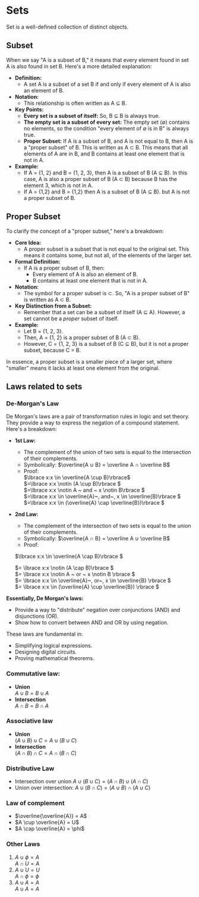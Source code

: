 # Sets
Set is a well-defined collection of distinct objects.
## Subset
When we say "A is a subset of B," it means that every element found in set A is also found in set B. Here's a more detailed explanation:

* **Definition:**
    * A set A is a subset of a set B if and only if every element of A is also an element of B.
* **Notation:**
    * This relationship is often written as A ⊆ B.
* **Key Points:**
    * **Every set is a subset of itself:** So, B ⊆ B is always true.
    * **The empty set is a subset of every set:** The empty set (∅) contains no elements, so the condition "every element of ∅ is in B" is always true.
    * **Proper Subset:** If A is a subset of B, and A is not equal to B, then A is a "proper subset" of B. This is written as A ⊂ B. This means that all elements of A are in B, and B contains at least one element that is not in A.
* **Example:**
    * If A = {1, 2} and B = {1, 2, 3}, then A is a subset of B (A ⊆ B). In this case, A is also a proper subset of B (A ⊂ B) because B has the element 3, which is not in A.
    * If A = {1,2} and B = {1,2} then A is a subset of B (A ⊆ B). but A is not a proper subset of B.
## Proper Subset
To clarify the concept of a "proper subset," here's a breakdown:

* **Core Idea:**
    * A proper subset is a subset that is not equal to the original set. This means it contains some, but not all, of the elements of the larger set.
* **Formal Definition:**
    * If A is a proper subset of B, then:
        * Every element of A is also an element of B.
        * B contains at least one element that is not in A.
* **Notation:**
    * The symbol for a proper subset is ⊂. So, "A is a proper subset of B" is written as A ⊂ B.
* **Key Distinction from a Subset:**
    * Remember that a set can be a subset of itself (A ⊆ A). However, a set cannot be a *proper* subset of itself.
* **Example:**
    * Let B = {1, 2, 3}.
    * Then, A = {1, 2} is a proper subset of B (A ⊂ B).
    * However, C = {1, 2, 3} is a subset of B (C ⊆ B), but it is not a proper subset, because C = B.

In essence, a proper subset is a smaller piece of a larger set, where "smaller" means it lacks at least one element from the original.
## Laws related to sets
### De-Morgan's Law
De Morgan's laws are a pair of transformation rules in logic and set theory. They provide a way to express the negation of a compound statement. Here's a breakdown:

* **1st Law:**
    * The complement of the union of two sets is equal to the intersection of their complements.
    * Symbolically: $\overline{A ∪ B} = \overline A ∩ \overline B$
    * Proof: <br>
    $\lbrace x:x \in \overline{A \cup B}\rbrace$ <br>
    $=\lbrace x:x \notin (A \cup B)\rbrace $<br>
    $=\lbrace x:x \notin A ~ and ~ x \notin B\rbrace $ <br>
    $=\lbrace x:x \in \overline{A}~\, and~\, x \in \overline{B}\rbrace $<br>
    $=\lbrace x:x \in (\overline{A}  \cap \overline{B})\rbrace $

* **2nd Law:**
    * The complement of the intersection of two sets is equal to the union of their complements.
    * Symbolically: $\overline{A ∩ B} = \overline A ∪ \overline B$
    * Proof: <br>

    $\lbrace x:x \in \overline{A \cap B}\rbrace $ <br>
    
    $= \lbrace x:x \notin (A \cap B)\rbrace $<br>
    $= \lbrace x:x \notin A ~ or ~ x \notin B \rbrace $ <br>
    $= \lbrace x:x \in \overline{A}~\, or~\, x \in \overline{B} \rbrace $<br>
    $= \lbrace x:x \in (\overline{A}  \cup \overline{B}) \rbrace $

**Essentially, De Morgan's laws:**

* Provide a way to "distribute" negation over conjunctions (AND) and disjunctions (OR).
* Show how to convert between AND and OR by using negation.

These laws are fundamental in:

* Simplifying logical expressions.
* Designing digital circuits.
* Proving mathematical theorems.


### Commutative law:
- __Union__ <br>
$A \cup B = B \cup A$
- __Intersection__<br> 
$A \cap B = B \cap A$

### Associative law
- __Union__ <br>
$(A \cup B) \cup C = A \cup (B \cup C)$ 
- __Intersection__<br>
$(A \cap B) \cap C = A \cap (B \cap C)$ 

### Distributive Law
- Intersection over union
$A \cup (B \cup C) = (A \cap B) \cup (A \cap C)$
- Union over intersection:
$A \cup (B \cap C) = (A \cup B) \cap (A \cup C)$

### Law of complement
- $\overline{\overline{A}} = A$<br>
- $A \cup \overline{A} = U$<br>
- $A \cap \overline{A} = \phi$
### Other Laws
1) $A \cup \phi = A$<br>
$A \cap U = A$
2) $A \cup U = U$<br>
$A \cap \phi= \phi$
3) $A \cup A = A$<br>
$A \cup A = A$